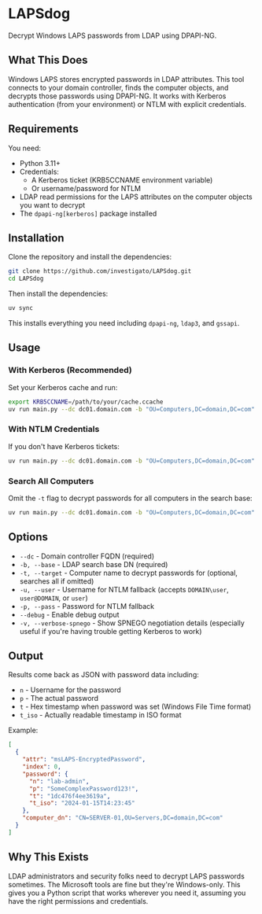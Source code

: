 # LAPSdog

Decrypt Windows LAPS passwords from LDAP using DPAPI-NG.

## What This Does

Windows LAPS stores encrypted passwords in LDAP attributes. This tool connects to your domain controller, finds the computer objects, and decrypts those passwords using DPAPI-NG. It works with Kerberos authentication (from your environment) or NTLM with explicit credentials.

## Requirements

You need:

- Python 3.11+
- Credentials:
  - A Kerberos ticket (KRB5CCNAME environment variable)
  - Or username/password for NTLM
- LDAP read permissions for the LAPS attributes on the computer objects you want to decrypt
- The `dpapi-ng[kerberos]` package installed

## Installation

Clone the repository and install the dependencies:

```bash
git clone https://github.com/investigato/LAPSdog.git
cd LAPSdog
```

Then install the dependencies:

```bash
uv sync
```

This installs everything you need including `dpapi-ng`, `ldap3`, and `gssapi`.

## Usage

### With Kerberos (Recommended)

Set your Kerberos cache and run:

```bash
export KRB5CCNAME=/path/to/your/cache.ccache
uv run main.py --dc dc01.domain.com -b "OU=Computers,DC=domain,DC=com" -t COMPUTER-NAME
```

### With NTLM Credentials

If you don't have Kerberos tickets:

```bash
uv run main.py --dc dc01.domain.com -b "OU=Computers,DC=domain,DC=com" -t COMPUTER-NAME -u DOMAIN\\user -p password
```

### Search All Computers

Omit the `-t` flag to decrypt passwords for all computers in the search base:

```bash
uv run main.py --dc dc01.domain.com -b "OU=Computers,DC=domain,DC=com"
```

## Options

- `--dc` - Domain controller FQDN (required)
- `-b, --base` - LDAP search base DN (required)
- `-t, --target` - Computer name to decrypt passwords for (optional, searches all if omitted)
- `-u, --user` - Username for NTLM fallback (accepts `DOMAIN\user`, `user@DOMAIN`, or `user`)
- `-p, --pass` - Password for NTLM fallback
- `--debug` - Enable debug output
- `-v, --verbose-spnego` - Show SPNEGO negotiation details (especially useful if you're having trouble getting Kerberos to work)

## Output

Results come back as JSON with password data including:

- `n` - Username for the password
- `p` - The actual password
- `t` - Hex timestamp when password was set (Windows File Time format)
- `t_iso` - Actually readable timestamp in ISO format

Example:

```json
[
  {
    "attr": "msLAPS-EncryptedPassword",
    "index": 0,
    "password": {
      "n": "lab-admin",
      "p": "SomeComplexPassword123!",
      "t": "1dc476f4ee3619a",
      "t_iso": "2024-01-15T14:23:45"
    },
    "computer_dn": "CN=SERVER-01,OU=Servers,DC=domain,DC=com"
  }
]
```

## Why This Exists

LDAP administrators and security folks need to decrypt LAPS passwords sometimes. The Microsoft tools are fine but they're Windows-only. This gives you a Python script that works wherever you need it, assuming you have the right permissions and credentials.


